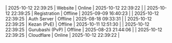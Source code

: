 | 2025-10-12 22:39:25 | Website | Online | 2025-10-12 22:39:22 |
| 2025-10-12 22:39:25 | Registration | Offline | 2025-09-09 16:40:23 |
| 2025-10-12 22:39:25 | Auth Server | Offline | 2025-08-18 09:33:31 |
| 2025-10-12 22:39:25 | Kezan (PvE) | Offline | 2025-10-11 12:51:30 |
| 2025-10-12 22:39:25 | Gurubashi (PvP) | Offline | 2025-08-23 21:44:06 |
| 2025-10-12 22:39:25 | Cloudflare | Online | 2025-10-12 22:39:22 |
